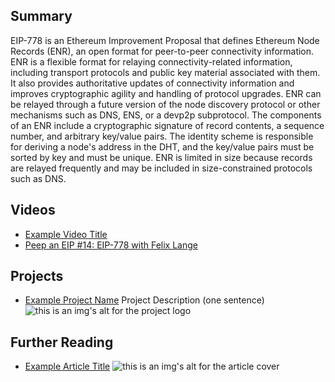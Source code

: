 ## Summary

EIP-778 is an Ethereum Improvement Proposal that defines Ethereum Node Records (ENR), an open format for peer-to-peer connectivity information. ENR is a flexible format for relaying connectivity-related information, including transport protocols and public key material associated with them. It also provides authoritative updates of connectivity information and improves cryptographic agility and handling of protocol upgrades. ENR can be relayed through a future version of the node discovery protocol or other mechanisms such as DNS, ENS, or a devp2p subprotocol. The components of an ENR include a cryptographic signature of record contents, a sequence number, and arbitrary key/value pairs. The identity scheme is responsible for deriving a node's address in the DHT, and the key/value pairs must be sorted by key and must be unique. ENR is limited in size because records are relayed frequently and may be included in size-constrained protocols such as DNS.

## Videos

- [Example Video Title](https://www.youtube.com/watch?v=TDGq4aeevgY)
- [Peep an EIP #14: EIP-778 with Felix Lange](https://www.youtube.com/watch?v=TVG4Xb-YDiY&list=PL4cwHXAawZxqu0PKKyMzG_3BJV_xZTi1F&index=100)

## Projects

- [Example Project Name](https://xxxx.xxx/xxxxx) Project Description (one sentence) ![this is an img's alt for the project logo](https://xxxx.xxx/project-logo.xxx)

## Further Reading

- [Example Article Title](https://xxxx.xxx/xxxxx) ![this is an img's alt for the article cover](https://xxxx.xxx/article-cover.xxx)
